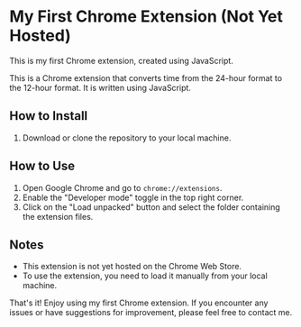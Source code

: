 # My First Chrome Extension (Not Yet Hosted)

This is my first Chrome extension, created using JavaScript.

This is a Chrome extension that converts time from the 24-hour format to the 12-hour format. It is written using JavaScript.

## How to Install

1. Download or clone the repository to your local machine.

## How to Use

1. Open Google Chrome and go to `chrome://extensions`.
2. Enable the "Developer mode" toggle in the top right corner.
3. Click on the "Load unpacked" button and select the folder containing the extension files.

## Notes

- This extension is not yet hosted on the Chrome Web Store.
- To use the extension, you need to load it manually from your local machine.

That's it! Enjoy using my first Chrome extension. If you encounter any issues or have suggestions for improvement, please feel free to contact me.
